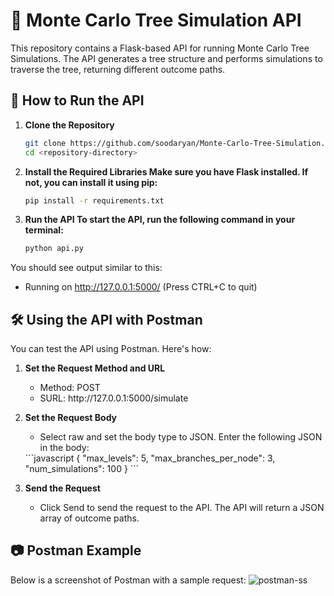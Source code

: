 # 🌳 Monte Carlo Tree Simulation API

This repository contains a Flask-based API for running Monte Carlo Tree Simulations. The API generates a tree structure and performs simulations to traverse the tree, returning different outcome paths.

## 🚀 How to Run the API

1. **Clone the Repository**
   ```bash
   git clone https://github.com/soodaryan/Monte-Carlo-Tree-Simulation.git
   cd <repository-directory>
2. **Install the Required Libraries Make sure you have Flask installed. If not, you can install it using pip:**
    ```bash
    pip install -r requirements.txt

3. **Run the API To start the API, run the following command in your terminal:**
    ```bash
    python api.py
    
You should see output similar to this:

* Running on http://127.0.0.1:5000/ (Press CTRL+C to quit)

## 🛠️ Using the API with Postman
You can test the API using Postman. Here's how:

1. **Set the Request Method and URL**
    <ul>
      <li>Method: POST</li>
      <li>SURL: http://127.0.0.1:5000/simulate</li>
    </ul>
    
2. **Set the Request Body**
    <ul>
      <li>Select raw and set the body type to JSON. Enter the following JSON in the body:</li>
    </ul>
    ```javascript
    {
        "max_levels": 5,
        "max_branches_per_node": 3,
        "num_simulations": 100
    }
    ```
    
3. **Send the Request**
    <ul>
      <li>Click Send to send the request to the API. The API will return a JSON array of outcome paths.</li>
    </ul>

## 📷 Postman Example
Below is a screenshot of Postman with a sample request:
![postman-ss](postman-ss.png)